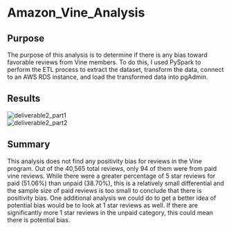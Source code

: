 # Amazon_Vine_Analysis
## Purpose
The purpose of this analysis is to determine if there is any bias toward favorable reviews from Vine members. To do this, I 
used PySpark to perform the ETL process to extract the dataset, transform the data, connect to an AWS RDS instance, and load the transformed data into pgAdmin.
## Results
![deliverable2_part1](https://user-images.githubusercontent.com/87148177/143724633-b081865e-f654-4341-96e7-61908a33813d.png)\
![deliverable2_part2](https://user-images.githubusercontent.com/87148177/143724635-6d41a90f-9be4-4960-9247-7e14f9de1ad5.png)
## Summary
This analysis does not find any positivity bias for reviews in the Vine program. 
Out of the 40,565 total reviews, only 94 of them were from paid vine reviews. While there were a greater percentage 
of 5 star reviews for paid (51.06%) than unpaid (38.70%), this is a relatively small differential and the sample size of 
paid reviews is too small to conclude that there is positivity bias.
One additional analysis we could do to get a better idea of potential bias would be to look at 1 star reviews as well. 
If there are significantly more 1 star reviews in the unpaid category, this could mean there is potential bias.
